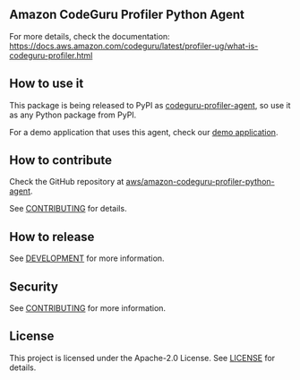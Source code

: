 ## Amazon CodeGuru Profiler Python Agent

For more details, check the documentation: https://docs.aws.amazon.com/codeguru/latest/profiler-ug/what-is-codeguru-profiler.html

## How to use it

This package is being released to PyPI as [codeguru-profiler-agent](https://pypi.org/project/codeguru-profiler-agent), so use it as any Python package from PyPI.

For a demo application that uses this agent, check our [demo application](https://github.com/aws-samples/aws-codeguru-profiler-python-demo-application).

## How to contribute

Check the GitHub repository at [aws/amazon-codeguru-profiler-python-agent](https://github.com/aws/amazon-codeguru-profiler-python-agent).

See [CONTRIBUTING](CONTRIBUTING.md) for details.

## How to release

See [DEVELOPMENT](DEVELOPMENT.md) for more information.

## Security

See [CONTRIBUTING](CONTRIBUTING.md#security-issue-notifications) for more information.

## License

This project is licensed under the Apache-2.0 License. See [LICENSE](LICENSE) for details.


